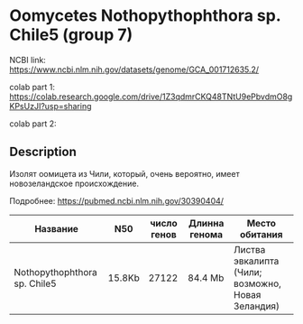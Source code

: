 # Oomycetes Nothopythophthora sp. Chile5 (group 7)

NCBI link: https://www.ncbi.nlm.nih.gov/datasets/genome/GCA_001712635.2/

colab part 1: https://colab.research.google.com/drive/1Z3qdmrCKQ48TNtU9ePbvdmO8gKPsUzJI?usp=sharing

colab part 2: 

## Description
Изолят оомицета из Чили, который, очень вероятно, имеет новозеландское происхождение.

Подробнее: https://pubmed.ncbi.nlm.nih.gov/30390404/

Название|N50|число генов| Длинна генома | Место обитания
----|----|----|----|----
Nothopythophthora sp. Chile5|15.8Kb|27122 |84.4 Mb| Листва эвкалипта (Чили; возможно, Новая Зеландия)
